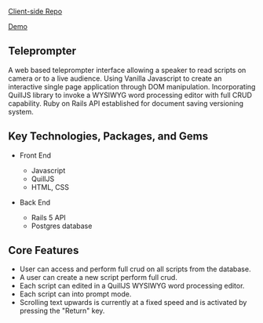 [Client-side Repo](https://github.com/sebastosh/teleprompter-app)

[Demo](http://teleprompter.sebastiensanzdesantamaria.net/)

## Teleprompter

A web based teleprompter interface allowing a speaker to read scripts on camera or to a live audience. Using Vanilla Javascript to create an interactive single page application through DOM manipulation.
Incorporating QuillJS library to invoke a WYSIWYG word processing editor with full CRUD capability. Ruby on Rails API established for document saving versioning system.


## Key Technologies, Packages, and Gems

* Front End

  * Javascript 
  * QuillJS
  * HTML, CSS  

* Back End

  * Rails 5 API
  * Postgres database

## Core Features

* User can access and perform full crud on all scripts from the database.
* A user can create a new script perform full crud.
* Each script can edited in a QuillJS WYSIWYG word processing editor.
* Each script can into prompt mode.
* Scrolling text upwards is currently at a fixed speed and is activated by pressing the "Return" key.
